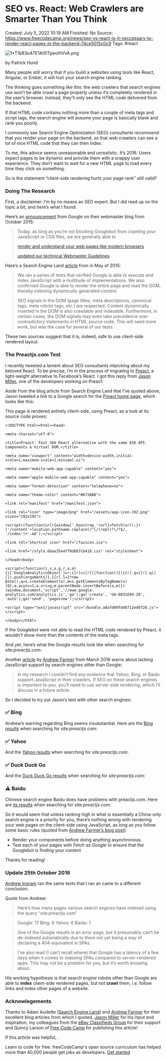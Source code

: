 # SEO vs. React: Web Crawlers are Smarter Than You Think

Created: July 5, 2022 10:19 AM
Finished: No
Source: https://www.freecodecamp.org/news/seo-vs-react-is-it-neccessary-to-render-react-pages-in-the-backend-74ce5015c0c9
Tags: #react

![1*T1b83o47E1AI0lTpwzHVvA.png](SEO%20vs%20React%20Web%20Crawlers%20are%20Smarter%20Than%20You%20Thi%20f2f2a96fe652427f80d49bd59399da88/1T1b83o47E1AI0lTpwzHVvA.png)

by Patrick Hund

Many people still worry that if you build a websites using tools like React, Angular, or Ember, it will hurt your search engine ranking.

The thinking goes something like this: the web crawlers that search engines use won’t be able crawl a page properly unless it’s completely rendered in the user’s browser. Instead, they’ll only see the HTML code delivered from the backend.

If that HTML code contains nothing more than a couple of meta tags and script tags, the search engine will assume your page is basically blank and rank you poorly.

I commonly see Search Engine Optimization (SEO) consultants recommend that you render your page on the backend, so that web crawlers can see a lot of nice HTML code that they can then index.

To me, this advice seems unreasonable and unrealistic. It’s 2016. Users expect pages to be dynamic and provide them with a snappy user experience. They don’t want to wait for a new HTML page to load every time they click on something.

So is the statement “client-side rendering hurts your page rank” still valid?

### Doing The Research

First, a disclaimer: I’m by no means an SEO expert. But I did read up on the topic a bit, and here’s what I found.

Here’s an [announcement](https://webmasters.googleblog.com/2015/10/deprecating-our-ajax-crawling-scheme.html) from Google on their webmaster blog from October 2015:

> Today, as long as you’re not blocking Googlebot from crawling your JavaScript or CSS files, we are generally able to
> 
> 
> [render and understand your web pages like modern browsers](http://googlewebmastercentral.blogspot.com/2014/05/understanding-web-pages-better.html)
> 
> [updated our technical Webmaster Guidelines](http://googlewebmastercentral.blogspot.com/2014/10/updating-our-technical-webmaster.html)
> 

Here’s a Search Engine Land [article](http://searchengineland.com/tested-googlebot-crawls-javascript-heres-learned-220157) from in May of 2015:

> We ran a series of tests that verified Google is able to execute and index JavaScript with a multitude of implementations. We also confirmed Google is able to render the entire page and read the DOM, thereby indexing dynamically generated content.
> 

> SEO signals in the DOM (page titles, meta descriptions, canonical tags, meta robots tags, etc.) are respected. Content dynamically inserted in the DOM is also crawlable and indexable. Furthermore, in certain cases, the DOM signals may even take precedence over contradictory statements in HTML source code. This will need more work, but was the case for several of our tests.
> 

These two sources suggest that it is, indeed, safe to use client-side rendered layout.

### The Preactjs.com Test

I recently tweeted a lament about SEO consultants nitpicking about my beloved React. To be precise, I’m in the process of migrating to [Preact](http://www.preactjs.com/), a light-weight alternative to Facebook’s React. I got this reply from [Jason Miller](https://twitter.com/_developit), one of the developers working on Preact:

Aside from the blog article from Search Engine Land that I’ve quoted above, Jason tweeted a link to a Google search for the [Preact home page](http://www.preactjs.com/), which looks like this:

This page is rendered entirely client-side, using Preact, as a look at its source code proves:

```
<!DOCTYPE html><html><head>
```

```
<meta charset="utf-8">
```

```
<title>Preact: Fast 3kb React alternative with the same ES6 API. Components & Virtual DOM.</title>
```

```
<meta name="viewport" content="width=device-width,initial-scale=1,maximum-scale=1,minimal-ui">
```

```
<meta name="mobile-web-app-capable" content="yes">
```

```
<meta name="apple-mobile-web-app-capable" content="yes">
```

```
<meta name="format-detection" content="telephone=no">
```

```
<meta name="theme-color" content="#673AB8">
```

```
<link rel="manifest" href="/manifest.json">
```

```
<link rel="icon" type="image/png" href="/assets/app-icon-192.png" sizes="192x192">
```

```
<script>(function(url){window['_boostrap_'+url]=fetch(url);})('/content'+location.pathname.replace(/^\/(repl)?\/?$/, '/index')+'.md');</script>
```

```
<link rel="shortcut icon" href="/favicon.ico">
```

```
<link href="/style.6bae35e4ff9d687cb418.css" rel="stylesheet">
```

```
</head><body>
```

```
<script>(function(i,s,o,g,r,a,m){i['GoogleAnalyticsObject']=r;i[r]=i[r]||function(){(i[r].q=i[r].q||[]).push(arguments)},i[r].l=1*new Date();a=s.createElement(o),m=s.getElementsByTagName(o)[0];a.async=1;a.src=g;m.parentNode.insertBefore(a,m)})(window,document,'script','//www.google-analytics.com/analytics.js','ga');ga('create', 'UA-6031694-20', 'auto');ga('send', 'pageview');</script>
```

```
<script type="text/javascript" src="/bundle.a0afd09fd48712ed0f26.js"></script>
```

```
</body></html>
```

If the Googlebot were not able to read the HTML code rendered by Preact, it wouldn’t show more than the contents of the meta tags.

And yet, here’s what the Google results look like when searching for *site:preactjs.com*:

Another [article](http://andrewhfarmer.com/react-seo/) by [Andrew Farmer](https://twitter.com/ahfarmer) from March 2016 warns about lacking JavaScript support by search engines other than Google:

> In my research I couldn’t find any evidence that Yahoo, Bing, or Baidu support JavaScript in their crawlers. If SEO on these search engines is important to you, you’ll need to use server-side rendering, which I’ll discuss in a future article.
> 

So I decided to try out Jason’s test with other search engines:

### ✅ Bing

Andrew’s warning regarding Bing seems insubstantial. Here are the [Bing results](http://www.bing.com/search?q=site%3Apreactjs.com) when searching for *site:preactjs.com*:

### ✅ Yahoo

And the [Yahoo results](https://de.search.yahoo.com/search?p=site%3Apreactjs.com&fr=yfp-t-911) when searching for *site:preactjs.com*:

### ✅ Duck Duck Go

And the [Duck Duck Go results](https://duckduckgo.com/?q=site%3Apreactjs.com&t=h_&ia=web) when searching for *site:preactjs.com*:

### ⚠️ Baidu

Chinese search engine Baidu does have problems with preactjs.com. Here are [its results](http://www.baidu.com/s?ie=utf-8&f=8&rsv_bp=0&rsv_idx=1&tn=baidu&wd=site%3Apreactjs.com&rsv_pq=95cb9d6800010ec6&rsv_t=6911YYLRspihOnU5UaDpw8Yo%2FPGDwlfONvdplHywgiMlqY198%2BLvxU6yzwI&rqlang=cn&rsv_enter=1&rsv_sug3=17&rsv_sug2=0&inputT=37643&rsv_sug4=37643) when searching for *site:preactjs.com*:

So it would seem that unless ranking high in what is essentially a China-only search engine is a priority for you, there’s nothing wrong with rendering your web pages on the client-side using JavaScript, as long as you follow some basic rules (quoted from [Andrew Farmer’s blog post](http://andrewhfarmer.com/react-seo/)):

- Render your components before doing anything asynchronous.
- Test each of your pages with *Fetch as Google* to ensure that the Googlebot is finding your content

Thanks for reading!

### Update 25th October 2016

[Andrew Ingram](https://medium.com/@andrewingram) ran the same tests that I ran an came to a different conclusion.

Quote from Andrew:

> Here’s how many pages various search engines have indexed using the query “site:preactjs.com”
> 

> Google: 17 Bing: 6 Yahoo: 6 Baidu: 1
> 

> One of the Google results is an error page, but it presumably can’t be de-indexed automatically due to there not yet being a way of declaring a 404-equivalent in SPAs.
> 

> I’ve also read (I can’t recall where) that Google has a latency of a few days when it comes to indexing SPAs compared to server-rendered apps. This may not be a problem for you, but it’s worth knowing about.
> 

His working hypothesis is that search engine robots other than Google are able to **index** client-side rendered pages, but not **crawl** them, i.e. follow links and index other pages of a website.

### Acknowlegements

Thanks to Adam Audette ([Search Engine Land](http://searchengineland.com/)) and [Andrew Farmer](http://andrewhfarmer.com/) for their excellent blog articles from which I quoted, [Jason Miller](https://twitter.com/_developit) for his input and inspiration, my colleagues from the [eBay Classifieds Group](http://www.ebayclassifiedsgroup.com/) for their support and Quincy Larson of [Free Code Camp](https://medium.freecodecamp.com/) for publishing this article!

If this article was helpful, .

Learn to code for free. freeCodeCamp's open source curriculum has helped more than 40,000 people get jobs as developers. [Get started](https://www.freecodecamp.org/learn/)